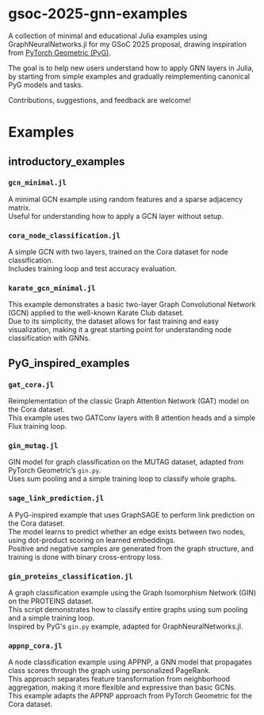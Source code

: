 # gsoc-2025-gnn-examples
A collection of minimal and educational Julia examples using GraphNeuralNetworks.jl for my GSoC 2025 proposal, drawing inspiration from [PyTorch Geometric (PyG)](https://pytorch-geometric.readthedocs.io).

The goal is to help new users understand how to apply GNN layers in Julia, by starting from simple examples and gradually reimplementing canonical PyG models and tasks.

Contributions, suggestions, and feedback are welcome!

# Examples

## introductory_examples

### `gcn_minimal.jl`
A minimal GCN example using random features and a sparse adjacency matrix.  
Useful for understanding how to apply a GCN layer without setup.

### `cora_node_classification.jl`
A simple GCN with two layers, trained on the Cora dataset for node classification.  
Includes training loop and test accuracy evaluation.

### `karate_gcn_minimal.jl`
This example demonstrates a basic two-layer Graph Convolutional Network (GCN) applied to the well-known Karate Club dataset.  
Due to its simplicity, the dataset allows for fast training and easy visualization, making it a great starting point for understanding node classification with GNNs.

## PyG_inspired_examples

### `gat_cora.jl`
Reimplementation of the classic Graph Attention Network (GAT) model on the Cora dataset.  
This example uses two GATConv layers with 8 attention heads and a simple Flux training loop.

### `gin_mutag.jl`
GIN model for graph classification on the MUTAG dataset, adapted from PyTorch Geometric’s `gin.py`.  
Uses sum pooling and a simple training loop to classify whole graphs.

### `sage_link_prediction.jl`
A PyG-inspired example that uses GraphSAGE to perform link prediction on the Cora dataset.  
The model learns to predict whether an edge exists between two nodes, using dot-product scoring on learned embeddings.  
Positive and negative samples are generated from the graph structure, and training is done with binary cross-entropy loss.

### `gin_proteins_classification.jl`
A graph classification example using the Graph Isomorphism Network (GIN) on the PROTEINS dataset.  
This script demonstrates how to classify entire graphs using sum pooling and a simple training loop.  
Inspired by PyG's `gin.py` example, adapted for GraphNeuralNetworks.jl.

### `appnp_cora.jl`
A node classification example using APPNP, a GNN model that propagates class scores through the graph using personalized PageRank.  
This approach separates feature transformation from neighborhood aggregation, making it more flexible and expressive than basic GCNs.  
This example adapts the APPNP approach from PyTorch Geometric for the Cora dataset.




